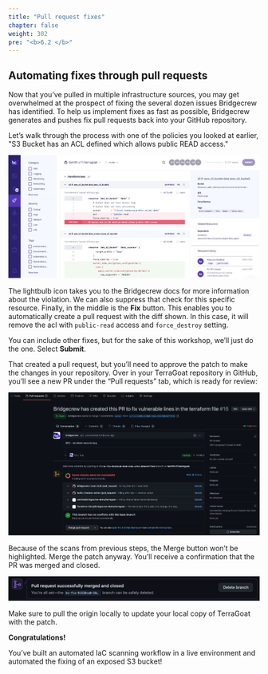 ```yaml
---
title: "Pull request fixes"
chapter: false
weight: 302
pre: "<b>6.2 </b>"
---
```


## Automating fixes through pull requests

Now that you’ve pulled in multiple infrastructure sources, you may get overwhelmed at the prospect of fixing the several dozen issues Bridgecrew has identified. To help us implement fixes as fast as possible, Bridgecrew generates and pushes fix pull requests back into your GitHub repository.

Let’s walk through the process with one of the policies you looked at earlier, "S3 Bucket has an ACL defined which allows public READ access."

![Bridgecrew Projects page](images/bridgecrew_projects_page2.png "Bridgecrew Projects page")

The lightbulb icon takes you to the Bridgecrew docs for more information about the violation. We can also suppress that check for this specific resource. Finally, in the middle is the **Fix** button. This enables you to automatically create a pull request with the diff shown. In this case, it will remove the acl with `public-read` access and `force_destroy` setting.

You can include other fixes, but for the sake of this workshop, we’ll just do the one. Select **Submit**.

That created a pull request, but you’ll need to approve the patch to make the changes in your repository. Over in your TerraGoat repository in GitHub, you’ll see a new PR under the “Pull requests” tab, which is ready for review:

![GitHub with a Code Review](images/github_code_review.png "GitHub with a Code Review")

Because of the scans from previous steps, the Merge button won’t be highlighted. Merge the patch anyway. You’ll receive a confirmation that the PR was merged and closed.

![Successful PR](images/github_pr_success.png "Successful PR")

Make sure to pull the origin locally to update your local copy of TerraGoat with the patch.

**Congratulations!**

You’ve built an automated IaC scanning workflow in a live environment and automated the fixing of an exposed S3 bucket!